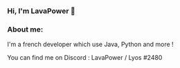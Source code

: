### Hi, I'm LavaPower 👋

### About me: 
I'm a french developer which use Java, Python and more !

You can find me on Discord : LavaPower / Lyos #2480


<!--
**LavaPower/LavaPower** is a ✨ _special_ ✨ repository because its `README.md` (this file) appears on your GitHub profile.

Here are some ideas to get you started:

- 🔭 I’m currently working on ...
- 🌱 I’m currently learning ...
- 👯 I’m looking to collaborate on ...
- 🤔 I’m looking for help with ...
- 💬 Ask me about ...
- 📫 How to reach me: ...
- 😄 Pronouns: ...
- ⚡ Fun fact: ...
-->
